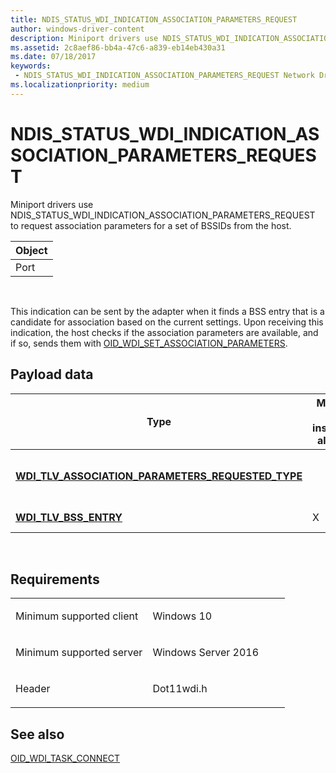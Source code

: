 ```yaml
---
title: NDIS_STATUS_WDI_INDICATION_ASSOCIATION_PARAMETERS_REQUEST
author: windows-driver-content
description: Miniport drivers use NDIS_STATUS_WDI_INDICATION_ASSOCIATION_PARAMETERS_REQUEST to request association parameters for a set of BSSIDs from the host.
ms.assetid: 2c8aef86-bb4a-47c6-a839-eb14eb430a31
ms.date: 07/18/2017
keywords:
 - NDIS_STATUS_WDI_INDICATION_ASSOCIATION_PARAMETERS_REQUEST Network Drivers Starting with Windows Vista
ms.localizationpriority: medium
---
```


# NDIS\_STATUS\_WDI\_INDICATION\_ASSOCIATION\_PARAMETERS\_REQUEST


Miniport drivers use NDIS\_STATUS\_WDI\_INDICATION\_ASSOCIATION\_PARAMETERS\_REQUEST to request association parameters for a set of BSSIDs from the host.

| Object |
|--------|
| Port   |

 

This indication can be sent by the adapter when it finds a BSS entry that is a candidate for association based on the current settings. Upon receiving this indication, the host checks if the association parameters are available, and if so, sends them with [OID\_WDI\_SET\_ASSOCIATION\_PARAMETERS](oid-wdi-set-association-parameters.md).

## Payload data


| Type                                                                                                             | Multiple TLV instances allowed | Optional | Description                                   |
|------------------------------------------------------------------------------------------------------------------|--------------------------------|----------|-----------------------------------------------|
| [**WDI\_TLV\_ASSOCIATION\_PARAMETERS\_REQUESTED\_TYPE**](https://msdn.microsoft.com/library/windows/hardware/dn926131) |                                |          | The list of requested association parameters. |
| [**WDI\_TLV\_BSS\_ENTRY**](https://msdn.microsoft.com/library/windows/hardware/dn926162)                                                           | X                              | X        | The list of BSSIDs.                           |

 

Requirements
------------

<table>
<colgroup>
<col width="50%" />
<col width="50%" />
</colgroup>
<tbody>
<tr class="odd">
<td><p>Minimum supported client</p></td>
<td><p>Windows 10</p></td>
</tr>
<tr class="even">
<td><p>Minimum supported server</p></td>
<td><p>Windows Server 2016</p></td>
</tr>
<tr class="odd">
<td><p>Header</p></td>
<td>Dot11wdi.h</td>
</tr>
</tbody>
</table>

## See also


[OID\_WDI\_TASK\_CONNECT](oid-wdi-task-connect.md)

 

 




